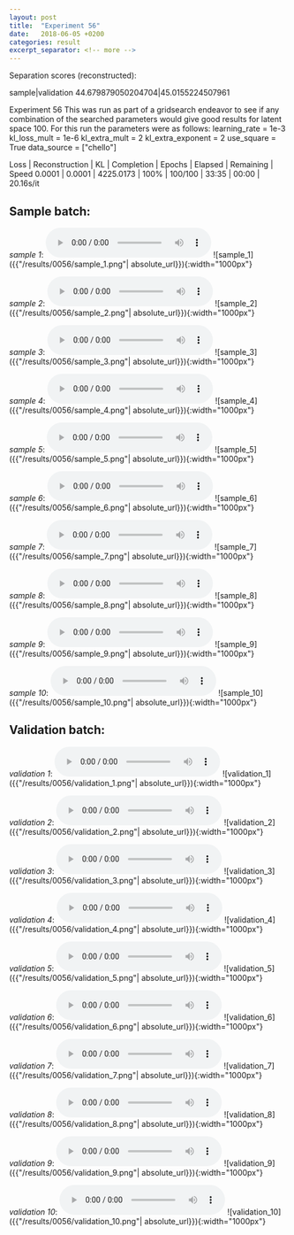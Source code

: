 ```yaml
---
layout: post
title:  "Experiment 56"
date:   2018-06-05 +0200
categories: result
excerpt_separator: <!-- more -->
---
```

Separation scores (reconstructed):

sample|validation
44.679879050204704|45.0155224507961
<!-- more -->
Experiment 56
This was run as part of a gridsearch endeavor to see if any combination of the searched parameters would give good results for latent space 100.
For this run the parameters were as follows:
learning_rate = 1e-3
kl_loss_mult = 1e-6
kl_extra_mult = 2
kl_extra_exponent = 2
use_square = True
data_source = ["chello"]

Loss | Reconstruction | KL | Completion | Epochs | Elapsed | Remaining | Speed
0.0001 | 0.0001 | 4225.0173 | 100% | 100/100 | 33:35 | 00:00 | 20.16s/it

## **Sample batch**:
_sample 1_:
<audio src="/ResultsOverview/results/0056/sample_1.wav" controls preload></audio>
![sample_1]({{"/results/0056/sample_1.png"| absolute_url}}){:width="1000px"}

_sample 2_:
<audio src="/ResultsOverview/results/0056/sample_2.wav" controls preload></audio>
![sample_2]({{"/results/0056/sample_2.png"| absolute_url}}){:width="1000px"}

_sample 3_:
<audio src="/ResultsOverview/results/0056/sample_3.wav" controls preload></audio>
![sample_3]({{"/results/0056/sample_3.png"| absolute_url}}){:width="1000px"}

_sample 4_:
<audio src="/ResultsOverview/results/0056/sample_4.wav" controls preload></audio>
![sample_4]({{"/results/0056/sample_4.png"| absolute_url}}){:width="1000px"}

_sample 5_:
<audio src="/ResultsOverview/results/0056/sample_5.wav" controls preload></audio>
![sample_5]({{"/results/0056/sample_5.png"| absolute_url}}){:width="1000px"}

_sample 6_:
<audio src="/ResultsOverview/results/0056/sample_6.wav" controls preload></audio>
![sample_6]({{"/results/0056/sample_6.png"| absolute_url}}){:width="1000px"}

_sample 7_:
<audio src="/ResultsOverview/results/0056/sample_7.wav" controls preload></audio>
![sample_7]({{"/results/0056/sample_7.png"| absolute_url}}){:width="1000px"}

_sample 8_:
<audio src="/ResultsOverview/results/0056/sample_8.wav" controls preload></audio>
![sample_8]({{"/results/0056/sample_8.png"| absolute_url}}){:width="1000px"}

_sample 9_:
<audio src="/ResultsOverview/results/0056/sample_9.wav" controls preload></audio>
![sample_9]({{"/results/0056/sample_9.png"| absolute_url}}){:width="1000px"}

_sample 10_:
<audio src="/ResultsOverview/results/0056/sample_10.wav" controls preload></audio>
![sample_10]({{"/results/0056/sample_10.png"| absolute_url}}){:width="1000px"}

## **Validation batch**:
_validation 1_:
<audio src="/ResultsOverview/results/0056/validation_1.wav" controls preload></audio>
![validation_1]({{"/results/0056/validation_1.png"| absolute_url}}){:width="1000px"}

_validation 2_:
<audio src="/ResultsOverview/results/0056/validation_2.wav" controls preload></audio>
![validation_2]({{"/results/0056/validation_2.png"| absolute_url}}){:width="1000px"}

_validation 3_:
<audio src="/ResultsOverview/results/0056/validation_3.wav" controls preload></audio>
![validation_3]({{"/results/0056/validation_3.png"| absolute_url}}){:width="1000px"}

_validation 4_:
<audio src="/ResultsOverview/results/0056/validation_4.wav" controls preload></audio>
![validation_4]({{"/results/0056/validation_4.png"| absolute_url}}){:width="1000px"}

_validation 5_:
<audio src="/ResultsOverview/results/0056/validation_5.wav" controls preload></audio>
![validation_5]({{"/results/0056/validation_5.png"| absolute_url}}){:width="1000px"}

_validation 6_:
<audio src="/ResultsOverview/results/0056/validation_6.wav" controls preload></audio>
![validation_6]({{"/results/0056/validation_6.png"| absolute_url}}){:width="1000px"}

_validation 7_:
<audio src="/ResultsOverview/results/0056/validation_7.wav" controls preload></audio>
![validation_7]({{"/results/0056/validation_7.png"| absolute_url}}){:width="1000px"}

_validation 8_:
<audio src="/ResultsOverview/results/0056/validation_8.wav" controls preload></audio>
![validation_8]({{"/results/0056/validation_8.png"| absolute_url}}){:width="1000px"}

_validation 9_:
<audio src="/ResultsOverview/results/0056/validation_9.wav" controls preload></audio>
![validation_9]({{"/results/0056/validation_9.png"| absolute_url}}){:width="1000px"}

_validation 10_:
<audio src="/ResultsOverview/results/0056/validation_10.wav" controls preload></audio>
![validation_10]({{"/results/0056/validation_10.png"| absolute_url}}){:width="1000px"}
